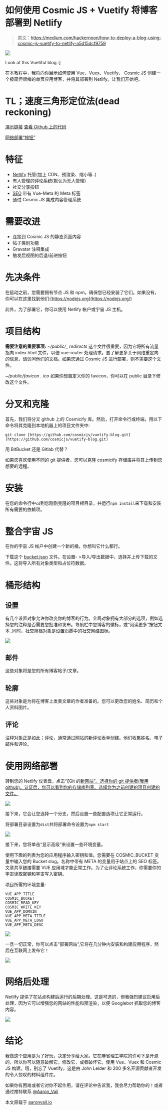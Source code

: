 # 如何使用 Cosmic JS + Vuetify 将博客部署到 Netlify

> 原文：<https://medium.com/hackernoon/how-to-deploy-a-blog-using-cosmic-js-vuetify-to-netlify-a5d15dcf9759>

![](img/f337c5a81acd9d71564711cb97d7275a.png)

Look at this Vuetiful blog :]

在本教程中，我将向你展示如何使用 Vue、Vuex、Vuetify、 [Cosmic JS](https://cosmicjs.com/?ref=SJHUGTXvf) 创建一个极简但很棒的单页应用博客，并将其部署到 Netlify。让我们开始吧。

# TL；速度三角形定位法(dead reckoning)

[演示链接](https://cosmicjs.com/apps/vuetify-blog) [查看 Github 上的代码](https://github.com/cosmicjs/vuetify-blog)

[网络部署“按钮”](https://app.netlify.com/start/deploy?repository=https://github.com/cosmicjs/vuetify-blog)

# 特征

*   [Netlify](https://hackernoon.com/tagged/netlify) 托管(加上 CDN、预渲染、缩小等..)
*   有人管理的评论系统(默认为无人管理)
*   社交分享按钮
*   [SEO](https://hackernoon.com/tagged/seo) 带有 Vue-Meta 的 Meta 标签
*   通过 Cosmic JS 集成内容管理系统

# 需要改进

*   连接到 Cosmic JS 的静态页面内容
*   帖子类别功能
*   Gravatar 注释集成
*   触发后视图的后退/前进按钮

# 先决条件

在启动之前，您需要拥有节点 JS 和 npm。确保您已经安装了它们。如果没有，你可以在这里找到他们:[https://nodejs.org](https://nodejs.org/)

此外，为了部署它，你可以使用 Netlify 帐户或宇宙 JS 主机。

# 项目结构

**需要注意的重要事项:**
*~/public/_ redirects*
这个文件很重要，因为它将所有流量指向 index.html 文件，以便 vue-router 处理请求。要了解更多关于网络重定向的信息，请访问他们的文档。如果您通过 Cosmic JS 进行部署，则不需要这个文件。

*~/public/favicon . ico*
如果你想自定义你的 favicon，你可以在 public 目录下修改这个文件。

# 分叉和克隆

首先，我们将分叉 github 上的 Cosmicify 库。然后，打开命令行或终端，用以下命令将其克隆到本地机器上的项目文件夹中:

```
git clone [https://github.com/cosmicjs/vuetify-blog.git](https://github.com/cosmicjs/vuetify-blog.git)
```

用 BitBucket 还是 Gitlab 代替？

如果您喜欢使用不同的 git 提供者，您可以克隆 cosmicify 存储库并将其上传到您想要的远程。

# 安装

在您的命令行中`cd`到您刚刚克隆的项目根目录，并运行`npm install`来下载和安装所有需要的依赖项。

# 整合宇宙 JS

在你的宇宙 JS 帐户中创建一个新的桶，你想叫它什么都行。

下载这个 [bucket.json](https://raw.githubusercontent.com/availit/cosmicify/master/bucket.json) 文件。在设置- >导入/导出数据中，选择并上传下载的文件。这将导入所有对象类型和占位符数据。

# 桶形结构

## 设置

有几个设置对象允许你改变你的博客的行为。全局对象拥有大部分的选项，例如选择您的注释是否需要您批准和发布。导航栏中您博客的徽标，或“阅读更多”按钮文本..同时，社交简档对象是设置页脚中的社交网络图标。

![](img/b83308b3781c3f3e6a0bea3c3163c85b.png)

## 邮件

这些对象将是您的所有博客帖子/文章。

## 轮廓

这些对象是为将在博客上发表文章的作者准备的。您可以更改您的姓名、简历和个人资料图片。

## 评论

注释对象正是如此；评论，通常通过网站的新评论表单创建。他们收集姓名、电子邮件和评论。

# 使用网络部署

转到您的 Netlify 仪表盘，点击“【Git 的[新网站”。选择你的 git 提供者(我用 github)。认证后，您可以看到您的存储库列表。选择您为之前创建的项目创建的文件。](https://app.netlify.com/start)

![](img/db6b74c533e9312ed7caa791a968bcb3.png)

接下来，它会让您选择一个分支，然后设置一些配置选项让它正常运行。

将部署目录设置为`dist`并将部署命令设置为`npm start`

![](img/2f4d2a52fd84b2255775a4f019a1b5dc.png)

接下来，您将单击“显示高级”来设置一些环境变量。

使用下面的列表为您的应用程序输入密钥和值。您需要在 COSMIC_BUCKET 变量中输入您的 Bucket slug。名称中带有 META 的变量用于站点上的 SEO 标签。文章共享链接需要 VUE 应用域才能正常工作。为了让评论系统工作，你需要你的宇宙读取密钥和宇宙写入密钥。

项目所需的环境变量:

```
VUE_APP_TITLE
COSMIC_BUCKET
COSMIC_READ_KEY
COSMIC_WRITE_KEY
VUE_APP_DOMAIN
VUE_APP_META_TITLE
VUE_APP_META_LOGO
VUE_APP_META_DESC
```

![](img/a9eb9f6784e0f13e7be959e668322e58.png)

一旦一切正常，你可以点击“部署网站”,它将在几分钟内安装和构建应用程序，然后在互联网上发布它！

![](img/551a0ccb9a359ace966a3036970e3e71.png)

# 网络后处理

Netlify 提供了在站点构建后运行的后期处理。这是可选的，但我强烈建议启用后处理，因为它可以增强您的网站的性能和预渲染，以便 Googlebot 抓取您的博客内容。

![](img/041f6aecd46e1d5341987e3c752d6986.png)

# 结论

我做这个应用是为了好玩，决定分享给大家。它在麻省理工学院的许可下是开源的，所以你可以随意破解它，修改它，或者破坏它。使用 Vue、Vuex 和 Cosmic JS 构建。哦，别忘了 Vuetify，这是由 John Leider 和 200 多名开源贡献者开发的令人惊叹的材料组件库。

如果你有困难或者它对你不起作用，请在评论中告诉我，我会尽力帮助你的！或者通过推特联系 [@Aaron_Vail](https://www.twitter.com/aaron_vail)

本文原载于 [aaronvail.io](https://aaronvail.io/posts/tutorial-how-to-deploy-a-blog-using-cosmic-js-vuetify-to-netlify)